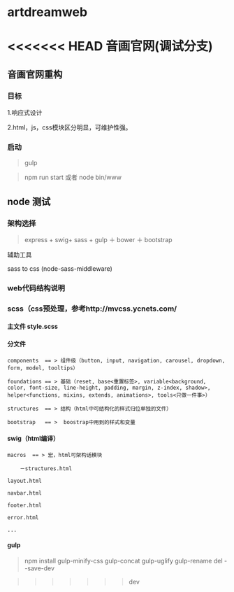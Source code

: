 # artdreamweb
<<<<<<< HEAD
 音画官网(调试分支)
=======
 
## 音画官网重构

### 目标

1.响应式设计

2.html，js，css模块区分明显，可维护性强。

### 启动
> gulp

> npm run start 或者 node bin/www

## node 测试

### 架构选择

> express + swig+ sass + gulp ＋ bower ＋ bootstrap

辅助工具

sass to css (node-sass-middleware)  

### web代码结构说明

### scss（css预处理，参考http://mvcss.ycnets.com/

#### 主文件 style.scss

#### 分文件  
	components  == > 组件级（button, input, navigation, carousel, dropdown, form, model, tooltips）

	foundations == > 基础（reset, base<重置标签>, variable<background, color, font-size, line-height, padding, margin, z-index, shadow>, helper<functions, mixins, extends, animations>, tools<只做一件事>）
	
	structures  == > 结构（html中可结构化的样式归位单独的文件）
	
	bootstrap   == >  boostrap中用到的样式和变量

#### swig（html编译）

	macros  == > 宏，html可架构话模块
	
		－structures.html
		
	layout.html
	
	navbar.html
	
	footer.html
	
	error.html
	
	...
	

#### gulp

> npm install gulp-minify-css gulp-concat gulp-uglify gulp-rename del --save-dev


 
>>>>>>> dev
 
